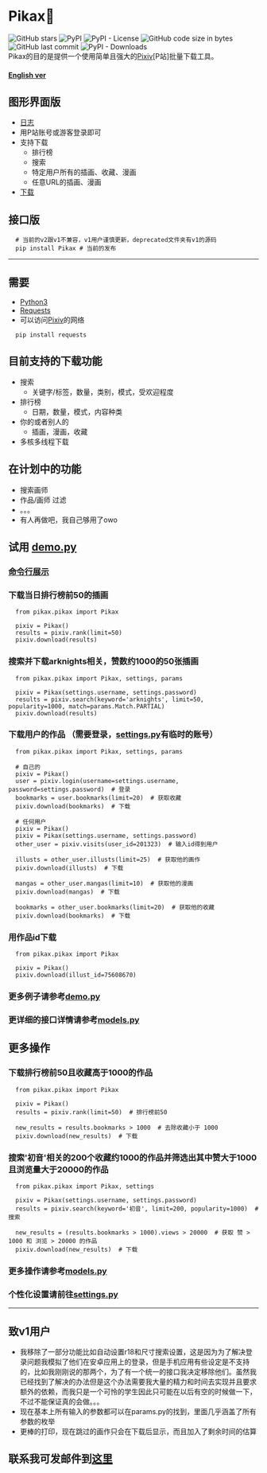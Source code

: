 # Pikax:unicorn:
![GitHub stars](https://img.shields.io/github/stars/Redcxx/pikax?color=000&style=flat-square) ![PyPI](https://img.shields.io/pypi/v/pikax?color=000&style=flat-square) ![PyPI - License](https://img.shields.io/pypi/l/pikax?color=000&style=flat-square) ![GitHub code size in bytes](https://img.shields.io/github/languages/code-size/Redcxx/pikax?color=000&style=flat-square) ![GitHub last commit](https://img.shields.io/github/last-commit/Redcxx/pikax?color=000&style=flat-square) ![PyPI - Downloads](https://img.shields.io/pypi/dm/pikax?color=000&style=flat-square) <br>
Pikax的目的是提供一个使用简单且强大的[Pixiv](https://www.pixiv.net/)\[P站\]批量下载工具。
#### [English ver](https://github.com/Redcxx/Pixiv-Crawler/blob/master/README.en.md)
## 图形界面版
- [日志](https://github.com/Redcxx/Pikax/blob/master/gui/change_log.txt)
- 用P站账号或游客登录即可
- 支持下载
  - 排行榜
  - 搜索
  - 特定用户所有的插画、收藏、漫画
  - 任意URL的插画、漫画
- [下载](https://github.com/Redcxx/Pikax/blob/master/gui/dist)
## 接口版
````
  # 当前的v2跟v1不兼容，v1用户谨慎更新，deprecated文件夹有v1的源码
  pip install Pikax # 当前的发布
````
---
## 需要
- [Python3](https://www.python.org/downloads/)
- [Requests](https://2.python-requests.org/en/master/)
- 可以访问[Pixiv](https://www.pixiv.net/)的网络
```
  pip install requests
```
## 目前支持的下载功能
- 搜索
  - 关键字/标签，数量，类别，模式，受欢迎程度
- 排行榜
  - 日期，数量，模式，内容种类
- 你的或者别人的
  - 插画，漫画，收藏
- 多核多线程下载

## 在计划中的功能
- 搜索画师
- 作品/画师 过滤
- 。。。
- 有人再做吧，我自己够用了owo
## 试用 [demo.py](https://github.com/Redcxx/Pixiv-Crawler/blob/master/demo.py)
### [命令行展示](https://github.com/Redcxx/Pikax/blob/master/demo.gif)
### 下载当日排行榜前50的插画
````
  from pikax.pikax import Pikax

  pixiv = Pikax()
  results = pixiv.rank(limit=50)
  pixiv.download(results)
````
### 搜索并下载arknights相关，赞数约1000的50张插画
````
  from pikax.pikax import Pikax, settings, params

  pixiv = Pikax(settings.username, settings.password)
  results = pixiv.search(keyword='arknights', limit=50, popularity=1000, match=params.Match.PARTIAL)
  pixiv.download(results)
````
### 下载用户的作品 （需要登录，[settings.py](https://github.com/Redcxx/Pixiv-Crawler/blob/master/pikax/settings.py)有临时的账号）
````
  from pikax.pikax import Pikax, settings, params

  # 自己的
  pixiv = Pikax()
  user = pixiv.login(username=settings.username, password=settings.password)  # 登录
  bookmarks = user.bookmarks(limit=20)  # 获取收藏
  pixiv.download(bookmarks)  # 下载

  # 任何用户
  pixiv = Pikax()
  pixiv = Pikax(settings.username, settings.password)
  other_user = pixiv.visits(user_id=201323)  # 输入id得到用户

  illusts = other_user.illusts(limit=25)  # 获取他的画作
  pixiv.download(illusts)  # 下载

  mangas = other_user.mangas(limit=10)  # 获取他的漫画
  pixiv.download(mangas)  # 下载

  bookmarks = other_user.bookmarks(limit=20)  # 获取他的收藏
  pixiv.download(bookmarks)  # 下载
````

### 用作品id下载
````
  from pikax.pikax import Pikax

  pixiv = Pikax()
  pixiv.download(illust_id=75608670)
````
### 更多例子请参考[demo.py](https://github.com/Redcxx/Pixiv-Crawler/blob/master/demo.py)
### 更详细的接口详情请参考[models.py](https://github.com/Redcxx/Pikax/blob/master/pikax/models.py)

## 更多操作
### 下载排行榜前50且收藏高于1000的作品
````
  from pikax.pikax import Pikax

  pixiv = Pikax()
  results = pixiv.rank(limit=50)  # 排行榜前50

  new_results = results.bookmarks > 1000  # 去除收藏小于 1000
  pixiv.download(new_results)  # 下载
````

### 搜索'初音'相关的200个收藏约1000的作品并筛选出其中赞大于1000且浏览量大于20000的作品
````
  from pikax.pikax import Pikax, settings

  pixiv = Pikax(settings.username, settings.password)
  results = pixiv.search(keyword='初音', limit=200, popularity=1000)  # 搜索

  new_results = (results.bookmarks > 1000).views > 20000  # 获取 赞 > 1000 和 浏览 > 20000 的作品
  pixiv.download(new_results)  # 下载
````
### 更多操作请参考[models.py](https://github.com/Redcxx/Pikax/blob/master/pikax/models.py)
### 个性化设置请前往[settings.py](https://github.com/Redcxx/Pixiv-Crawler/blob/master/pikax/settings.py)
---
## 致v1用户
 - 我移除了一部分功能比如自动设置r18和尺寸搜索设置，这是因为为了解决登录问题我模拟了他们在安卓应用上的登录，但是手机应用有些设定是不支持的，比如我刚刚说的那两个，为了有一个统一的接口我决定移除他们。虽然我已经找到了解决的办法但是这个办法需要我大量的精力和时间去实现并且要求额外的依赖，而我只是一个可怜的学生因此只可能在以后有空的时候做一下，不过不能保证真的会做。。。
 - 现在基本上所有输入的参数都可以在params.py的找到，里面几乎涵盖了所有参数的枚举
 - 更棒的打印，现在跳过的画作只会在下载后显示，而且加入了剩余时间的估算

 ## 联系我可发邮件到[这里](mailto:weilue.luo@student.manchester.ac.uk)

